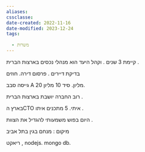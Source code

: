 ```yaml
---
aliases: 
cssclasse: 
date-created: 2022-11-16
date-modified: 2023-12-24
tags:
  
  - משרות
---
```


קיימת 3 שנים .
וקהל היעד הוא מנהלי נכסים בארצות הברית .

בדיקת דיירים .
פרסום דירה.
חוזים

גייסה סבב A 20 מליון.
סיד 10 מליון.

רוב החברה יושבת בארצות הברית .

בארץ הCTO איתי.
5 מתכנים איתו .

היום בפוש משמעותי להגדיל את הצוות .

מיקום :
מנחם בגין בתל אביב

ריאקט , nodejs. mongo db.
